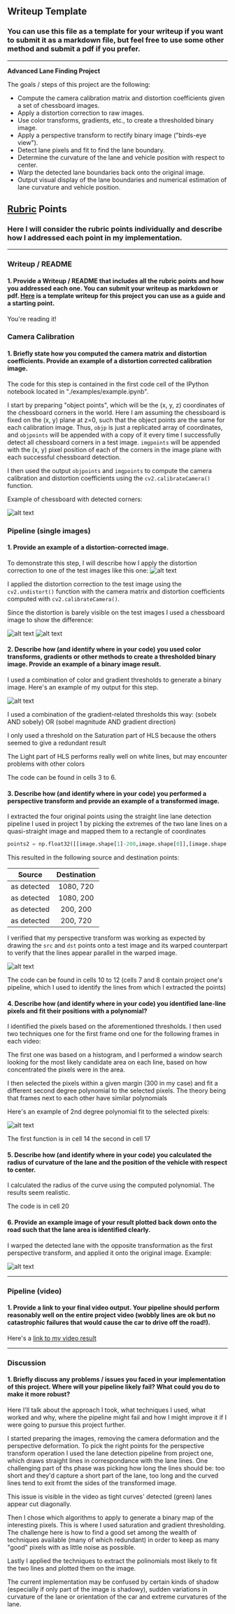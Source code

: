 ## Writeup Template

### You can use this file as a template for your writeup if you want to submit it as a markdown file, but feel free to use some other method and submit a pdf if you prefer.

---

**Advanced Lane Finding Project**

The goals / steps of this project are the following:

* Compute the camera calibration matrix and distortion coefficients given a set of chessboard images.
* Apply a distortion correction to raw images.
* Use color transforms, gradients, etc., to create a thresholded binary image.
* Apply a perspective transform to rectify binary image ("birds-eye view").
* Detect lane pixels and fit to find the lane boundary.
* Determine the curvature of the lane and vehicle position with respect to center.
* Warp the detected lane boundaries back onto the original image.
* Output visual display of the lane boundaries and numerical estimation of lane curvature and vehicle position.

[//]: # (Image References)

[image1]: ./saved/chessboard_corners.png "Chessboard corners"
[image2]: ./saved/road.png "Road Transformed"
[image3]: ./saved/chessboard_distorted.png "Chessboard distorted"
[image4]: ./saved/chessboard_undistorted.png "chessboard undistorted"
[image5]: ./saved/combined_threshold.png "chessboard undistorted"
[image6]: ./saved/warped.png "warped"
[image7]: ./saved/poly.png "poly"
[image8]: ./saved/lane.png "lane"

## [Rubric](https://review.udacity.com/#!/rubrics/571/view) Points

### Here I will consider the rubric points individually and describe how I addressed each point in my implementation.  

---

### Writeup / README

#### 1. Provide a Writeup / README that includes all the rubric points and how you addressed each one.  You can submit your writeup as markdown or pdf.  [Here](https://github.com/udacity/CarND-Advanced-Lane-Lines/blob/master/writeup_template.md) is a template writeup for this project you can use as a guide and a starting point.  

You're reading it!

### Camera Calibration

#### 1. Briefly state how you computed the camera matrix and distortion coefficients. Provide an example of a distortion corrected calibration image.

The code for this step is contained in the first code cell of the IPython notebook located in "./examples/example.ipynb". 

I start by preparing "object points", which will be the (x, y, z) coordinates of the chessboard corners in the world. Here I am assuming the chessboard is fixed on the (x, y) plane at z=0, such that the object points are the same for each calibration image.  Thus, `objp` is just a replicated array of coordinates, and `objpoints` will be appended with a copy of it every time I successfully detect all chessboard corners in a test image.  `imgpoints` will be appended with the (x, y) pixel position of each of the corners in the image plane with each successful chessboard detection.  

I then used the output `objpoints` and `imgpoints` to compute the camera calibration and distortion coefficients using the `cv2.calibrateCamera()` function.

Example of chessboard with detected corners:

![alt text][image1]

### Pipeline (single images)

#### 1. Provide an example of a distortion-corrected image.

To demonstrate this step, I will describe how I apply the distortion correction to one of the test images like this one:
![alt text][image2]

I applied the distortion correction to the test image using the `cv2.undistort()` function with the camera matrix and distortion coefficients computed with `cv2.calibrateCamera()`.

Since the distortion is barely visible on the test images I used a chessboard image to show the difference:

![alt text][image3] ![alt text][image4]

#### 2. Describe how (and identify where in your code) you used color transforms, gradients or other methods to create a thresholded binary image.  Provide an example of a binary image result.

I used a combination of color and gradient thresholds to generate a binary image.  Here's an example of my output for this step.

![alt text][image5]

I used a combination of the gradient-related thresholds this way: (sobelx AND sobely) OR (sobel magnitude AND gradient direction) 

I only used a threshold on the Saturation part of HLS because the others seemed to give a redundant result

The Light part of HLS performs really well on white lines, but may encounter problems with other colors

The code can be found in cells 3 to 6.


#### 3. Describe how (and identify where in your code) you performed a perspective transform and provide an example of a transformed image.

I extracted the four original points using the straight line lane detection pipeline I used in project 1 by picking the extremes of the two lane lines on a quasi-straight image and mapped them to a rectangle of coordinates 


```python 
points2 = np.float32([[image.shape[1]-200,image.shape[0]],[image.shape[1]-200,200],[200,200],[200,image.shape[0]]])
```

This resulted in the following source and destination points:

| Source        | Destination   | 
|:-------------:|:-------------:| 
| as detected   | 1080, 720     | 
| as detected   | 1080, 200     |
| as detected   | 200, 200      |
| as detected   | 200, 720      |

I verified that my perspective transform was working as expected by drawing the `src` and `dst` points onto a test image and its warped counterpart to verify that the lines appear parallel in the warped image.

![alt text][image6]

The code can be found in cells 10 to 12 (cells 7 and 8 contain project one's pipeline, which I used to identify the lines from which I extracted the points)


#### 4. Describe how (and identify where in your code) you identified lane-line pixels and fit their positions with a polynomial?

I identified the pixels based on the aforementioned thresholds. I then used two techniques one for the first frame ond one for the following frames in each video:

The first one was based on a histogram, and I performed a window search looking for the most likely candidate area on each line, based on how concentrated the pixels were in the area.

I then selected the pixels within a given margin (300 in my case) and fit a different second degree polynomial to the selected pixels. The theory being that frames next to each other have similar polynomials

Here's an example of 2nd degree polynomial fit to the selected pixels:

![alt text][image7]

The first function is in cell 14 the second in cell 17


#### 5. Describe how (and identify where in your code) you calculated the radius of curvature of the lane and the position of the vehicle with respect to center.

I calculated the radius of the curve using the computed polynomial. The results seem realistic.

The code is in cell 20

#### 6. Provide an example image of your result plotted back down onto the road such that the lane area is identified clearly.

I warped the detected lane with the opposite transformation as the first perspective transform, and applied it onto the original image. Example:

![alt text][image8]

---

### Pipeline (video)

#### 1. Provide a link to your final video output.  Your pipeline should perform reasonably well on the entire project video (wobbly lines are ok but no catastrophic failures that would cause the car to drive off the road!).

Here's a [link to my video result](./out/project_video.mp4)

---

### Discussion

#### 1. Briefly discuss any problems / issues you faced in your implementation of this project.  Where will your pipeline likely fail?  What could you do to make it more robust?

Here I'll talk about the approach I took, what techniques I used, what worked and why, where the pipeline might fail and how I might improve it if I were going to pursue this project further.  

I started preparing the images, removing the camera deformation and the perspective deformation. To pick the right points for the perspective transform operation I used the lane detection pipeline from project one, which draws straight lines in correspondance with the lane lines. One challenging part of ths phase was picking how long the lines should be: too short and they'd capture a short part of the lane, too long and the curved lines tend to exit fromt the sides of the transformed image.

This issue is visible in the video as tight curves' detected (green) lanes appear cut diagonally.

Then I chose which algorithms to apply to generate a binary map of the interesting pixels. This is where I used saturation and gradient thresholding. The challenge here is how to find a good set among the wealth of techniques available (many of which redundant) in order to keep as many "good" pixels with as little noise as possible.

Lastly I applied the techniques to extract the polinomials most likely to fit  the two lines and plotted them on the image.

The current implementation may be confused by certain kinds of shadow (especially if only part of the image is shadowy), sudden variations in curvature of the lane or orientation of the car and extreme curvatures of the lane.
